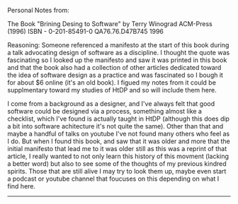 Personal Notes from:

The Book "Brining Desing to Software" by Terry Winograd
ACM-Press (1996)
ISBN - 0-201-85491-0
QA76.76.D47B745 1996

Reasoning:
Someone referenced a manifesto at the start of this book during a talk advocating design of software as a discipline. I thought the quote was fascinating so I looked up the manifesto and saw it was printed in this book and that the book also had a collection of other articles dedicated toward the idea of software design as a practice and was fascinated so I bough it for about $6 online (it's an old book). I figued my notes from it could be supplmentary toward my studies of HtDP and so will include them here. 

I come from a background as a designer, and I've always felt that good software could be designed via a process, something almost like a checklist, which I've found is actually taught in HtDP (although this does dip a bit into software achitecture it's not quite the same). Other than that and maybe a handful of talks on youtube I've not found many others who feel as I do. But when I found this book, and saw that it was older and more that the initial manifesto that lead me to it was older still as this was a reprint of that article, I really wanted to not only learn this history of this movment (lacking a better word) but also to see some of the thoughts of my previous kindred spirits. Those that are still alive I may try to look them up, maybe even start a podcast or youtube channel that foucuses on this depending on what I find here. 

-----

